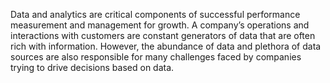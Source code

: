 Data and analytics are critical components of successful performance measurement and management for growth. 
A company’s operations and interactions with customers are constant generators of data that are often rich with information. 
However, the abundance of data and plethora of data sources are also responsible for many challenges faced by companies trying to drive decisions based on data.
